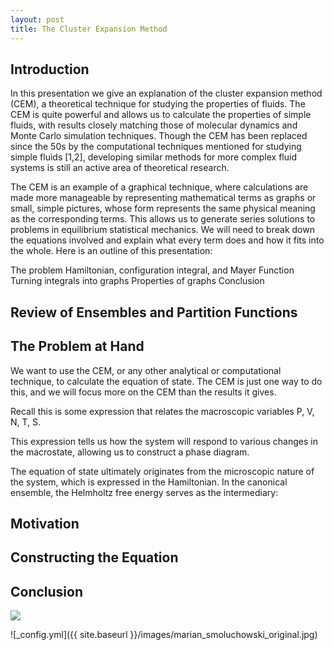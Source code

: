 ```yaml
---
layout: post
title: The Cluster Expansion Method
---
```


## Introduction

In this presentation we give an explanation of the cluster expansion method (CEM), a theoretical technique for studying the properties of fluids. The CEM is quite powerful and allows us to calculate the properties of simple fluids, with results closely matching those of molecular dynamics and Monte Carlo simulation techniques. Though the CEM has been replaced since the 50s by the computational techniques mentioned for studying simple fluids [1,2], developing similar methods for more complex fluid systems is still an active area of theoretical research.

The CEM is an example of a graphical technique, where calculations are made more manageable by representing mathematical terms as graphs or small, simple pictures, whose form represents the same physical meaning as the corresponding terms. This allows us to generate series solutions to problems in equilibrium statistical mechanics. We will need to break down the equations involved and explain what every term does and how it fits into the whole. Here is an outline of this presentation:

 The problem
 Hamiltonian, configuration integral, and Mayer Function
 Turning integrals into graphs
 Properties of graphs
 Conclusion


## Review of Ensembles and Partition Functions

## The Problem at Hand

 We want to use the CEM, or any other analytical or computational technique, to calculate the equation of state. The CEM is just one way to do this, and we will focus more on the CEM than the results it gives.

 Recall this is some expression that relates the macroscopic variables P, V, N, T, S.

 This expression tells us how the system will respond to various changes in the macrostate, allowing us to construct a phase diagram.

 The equation of state ultimately originates from the microscopic nature of the system, which is expressed in the Hamiltonian. In the canonical ensemble, the Helmholtz free energy serves as the intermediary:

## Motivation

## Constructing the Equation

## Conclusion

<img src="https://render.githubusercontent.com/render/math?math=3.\quad \frac{\partial n(x,t)}{\partial t} = \frac{1}{2} \int_{0}^{x} K(x-y,y)n(x-y,t)n(y,t)dy - \int_{0}^{\infty} K(x,y)n(x,t)n(y,t)dy">

![_config.yml]({{ site.baseurl }}/images/marian_smoluchowski_original.jpg)

